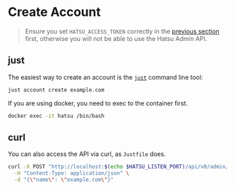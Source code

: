 # Create Account

> Ensure you set `HATSU_ACCESS_TOKEN` correctly in the [previous section](./environments.md#hatsu_access_token-optional) first, otherwise you will not be able to use the Hatsu Admin API.

## just

The easiest way to create an account is the [`just`](https://github.com/casey/just) command line tool:

```bash
just account create example.com
```

If you are using docker, you need to exec to the container first.

```bash
docker exec -it hatsu /bin/bash
```

## curl

You can also access the API via curl, as `Justfile` does.

```bash
curl -X POST "http://localhost:$(echo $HATSU_LISTEN_PORT)/api/v0/admin/create-account?token=$(echo $HATSU_ACCESS_TOKEN)" \
  -H "Content-Type: application/json" \
  -d "{\"name\": \"example.com\"}"
```
